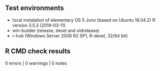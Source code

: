 ## Test environments

* local instalation of elementary OS 5 Juno (based on Ubuntu 18.04.2) R version 3.5.3 (2019-03-11)
* win-builder (release, devel and oldrelease)
* r-hub (Windows Server 2008 R2 SP1, R-devel, 32/64 bit)

## R CMD check results

0 errors | 0 warnings | 0 notes
